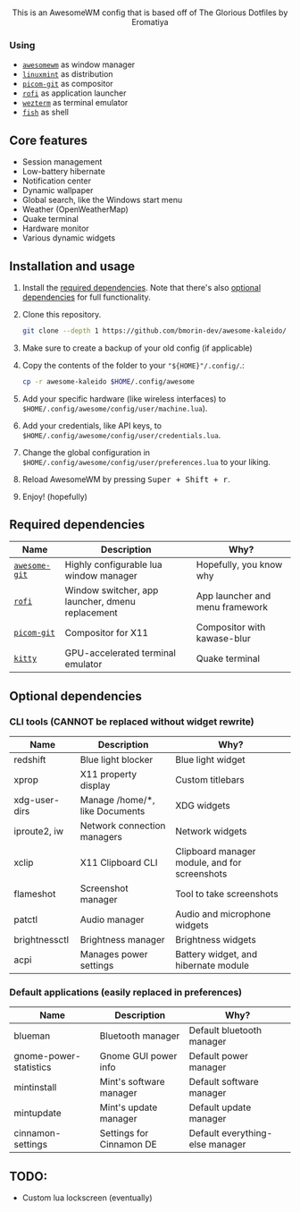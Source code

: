 <p align='center'>
	<br/>
    This is an AwesomeWM config that is based off of The Glorious Dotfiles by Eromatiya
</p>

### Using

- [`awesomewm`](https://awesomewm.org) as window manager
- [`linuxmint`](https://linuxmint.com/download.php) as distribution
- [`picom-git`](https://github.com/yshui/picom) as compositor
- [`rofi`](https://github.com/davatorium/rofi) as application launcher
- [`wezterm`](https://wezterm.org) as terminal emulator
- [`fish`](https://fishshell.com/) as shell

## Core features

+ Session management 
+ Low-battery hibernate
+ Notification center
+ Dynamic wallpaper
+ Global search, like the Windows start menu
+ Weather (OpenWeatherMap) 
+ Quake terminal
+ Hardware monitor
+ Various dynamic widgets 

## Installation and usage

1. Install the [required dependencies](#required-dependencies). Note that there's also [optional dependencies](#optional-dependencies) for full functionality.
2. Clone this repository.

	```bash
	git clone --depth 1 https://github.com/bmorin-dev/awesome-kaleido/
	```

3. Make sure to create a backup of your old config (if applicable)
4. Copy the contents of the folder to your `"${HOME}"/.config/`.:

	```bash
	cp -r awesome-kaleido $HOME/.config/awesome
	```

4. Add your specific hardware (like wireless interfaces) to `$HOME/.config/awesome/config/user/machine.lua`).
5. Add your credentials, like API keys, to `$HOME/.config/awesome/config/user/credentials.lua`.
6. Change the global configuration in `$HOME/.config/awesome/config/user/preferences.lua` to your liking.
7. Reload AwesomeWM by pressing <kbd>Super + Shift + r</kbd>.
8. Enjoy! (hopefully)



## Required dependencies

| Name | Description | Why? |
| --- | --- | --- |
| [`awesome-git`](https://github.com/awesomeWM/awesome) |  Highly configurable lua window manager | Hopefully, you know why |
| [`rofi`](https://github.com/davatorium/rofi) | Window switcher, app launcher, dmenu replacement | App launcher and menu framework |
| [`picom-git`](https://github.com/yshui/picom) | Compositor for X11 | Compositor with kawase-blur |
| [`kitty`](https://github.com/kovidgoyal/kitty) | GPU-accelerated terminal emulator | Quake terminal | 

## Optional dependencies

### CLI tools (CANNOT be replaced without widget rewrite)

| Name | Description | Why? |
| --- | --- | --- |
| redshift | Blue light blocker | Blue light widget |
| xprop | X11 property display | Custom titlebars |
| xdg-user-dirs | Manage /home/*, like Documents | XDG widgets |
| iproute2, iw | Network connection managers | Network widgets |
| xclip | X11 Clipboard CLI | Clipboard manager module, and for screenshots |
| flameshot | Screenshot manager | Tool to take screenshots |
| patctl | Audio manager | Audio and microphone widgets |
| brightnessctl | Brightness manager | Brightness widgets |
| acpi | Manages power settings | Battery widget, and hibernate module |

### Default applications (easily replaced in preferences)

| Name | Description | Why? |
| --- | --- | --- |
| blueman | Bluetooth manager | Default bluetooth manager |
| gnome-power-statistics | Gnome GUI power info | Default power manager |
| mintinstall | Mint's software manager | Default software manager |
| mintupdate | Mint's update manager | Default update manager |
| cinnamon-settings | Settings for Cinnamon DE | Default everything-else manager|

## TODO:

+ Custom lua lockscreen (eventually) 
